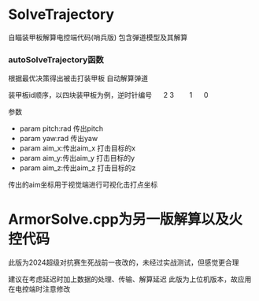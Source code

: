 # SolveTrajectory

自瞄装甲板解算电控端代码(哨兵版)
包含弹道模型及其解算

### autoSolveTrajectory函数
根据最优决策得出被击打装甲板 自动解算弹道

装甲板id顺序，以四块装甲板为例，逆时针编号
$~~~~~$2
3$~~~~~~~~$1
$~~~~~$0

参数
- param pitch:rad  传出pitch
- param yaw:rad    传出yaw
- param aim_x:传出aim_x  打击目标的x
- param aim_y:传出aim_y  打击目标的y
- param aim_z:传出aim_z  打击目标的z

传出的aim坐标用于视觉端进行可视化击打点坐标

# ArmorSolve.cpp为另一版解算以及火控代码
此版为2024超级对抗赛生死战前一夜改的，未经过实战测试，但感觉更合理

建议在考虑延迟时加上数据的处理、传输、解算延迟
此版为上位机版本，故应用在电控端时注意修改